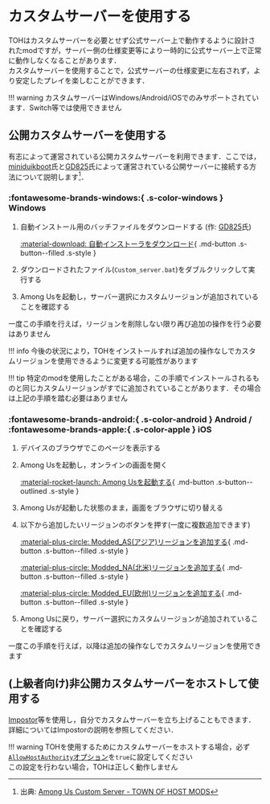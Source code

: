 # カスタムサーバーを使用する

TOHはカスタムサーバーを必要とせず公式サーバー上で動作するように設計されたmodですが，サーバー側の仕様変更等により一時的に公式サーバー上で正常に動作しなくなることがあります．  
カスタムサーバーを使用することで，公式サーバーの仕様変更に左右されず，より安定したプレイを楽しむことができます．  

!!! warning
    カスタムサーバーはWindows/Android/iOSでのみサポートされています．Switch等では使用できません

## 公開カスタムサーバーを使用する
<!-- TODO: スクリーンショット等を追加する -->

有志によって運営されている公開カスタムサーバーを利用できます．ここでは，[miniduikboot](https://github.com/miniduikboot)氏と[GD825](https://github.com/GD825)氏によって運営されている公開サーバーに接続する方法について説明します[^1]．

### :fontawesome-brands-windows:{ .s-color-windows } Windows

1. 自動インストール用のバッチファイルをダウンロードする (作: [GD825](https://github.com/GD825)氏)  

    [:material-download: 自動インストーラをダウンロード](https://github.com/GD825/regioninfo/releases/download/V3A/Custom_server.bat){ .md-button .s-button--filled .s-style }

1. ダウンロードされたファイル(`Custom_server.bat`)をダブルクリックして実行する
1. Among Usを起動し，サーバー選択にカスタムリージョンが追加されていることを確認する

一度この手順を行えば，リージョンを削除しない限り再び追加の操作を行う必要はありません

!!! info
    今後の状況により，TOHをインストールすれば追加の操作なしでカスタムリージョンを使用できるように変更する可能性があります

!!! tip
    特定のmodを使用したことがある場合，この手順でインストールされるものと同じカスタムリージョンがすでに追加されていることがあります．その場合は上記の手順を踏む必要はありません

### :fontawesome-brands-android:{ .s-color-android } Android / :fontawesome-brands-apple:{ .s-color-apple } iOS

1. デバイスのブラウザでこのページを表示する
1. Among Usを起動し，オンラインの画面を開く

    [:material-rocket-launch: Among Usを起動する](amongus:){ .md-button .s-button--outlined .s-style }  

1. Among Usが起動した状態のまま，画面をブラウザに切り替える
1. 以下から追加したいリージョンのボタンを押す(一度に複数追加できます)

    [:material-plus-circle: Modded_AS(アジア)リージョンを追加する](amongus://init?servername=Modded_AS&serverport=443&serverip=https%3A%2F%2Fau-as.duikbo.at&usedtls=false){ .md-button .s-button--filled .s-style }  

    [:material-plus-circle: Modded_NA(北米)リージョンを追加する](amongus://init?servername=Modded_NA&serverport=443&serverip=https%3A%2F%2Faumods.org&usedtls=false){ .md-button .s-button--filled .s-style }  

    [:material-plus-circle: Modded_EU(欧州)リージョンを追加する](amongus://init?servername=Modded_EU&serverport=443&serverip=https%3A%2F%2Fau-eu.duikbo.at&usedtls=false){ .md-button .s-button--filled .s-style }

1. Among Usに戻り，サーバー選択にカスタムリージョンが追加されていることを確認する

一度この手順を行えば，以降は追加の操作なしでカスタムリージョンを使用できます

## (上級者向け)非公開カスタムサーバーをホストして使用する

[Impostor](https://github.com/Impostor/Impostor)等を使用し，自分でカスタムサーバーを立ち上げることもできます．詳細についてはImpostorの説明を参照してください．

!!! warning
    TOHを使用するためにカスタムサーバーをホストする場合，必ず[`AllowHostAuthority`オプション](https://github.com/Impostor/Impostor/blob/master/docs/Server-configuration.md#compatibility)を`true`に設定してください  
    この設定を行わない場合，TOHは正しく動作しません

[^1]: 出典: [Among Us Custom Server - TOWN OF HOST MODS](https://aumods.org/)
